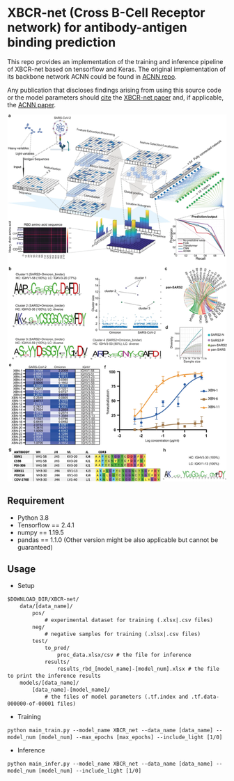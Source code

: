 # XBCR-net (Cross B-Cell Receptor network) for antibody-antigen binding prediction




This repo provides an implementation of the training and inference pipeline of XBCR-net based on tensorflow and Keras. The original implementation of its backbone network ACNN could be found in [ACNN repo](https://github.com/XiaoYunZhou27/ACNN).

Any publication that discloses findings arising from using this source code or the model parameters should [cite](#citing-this-work) the
[XBCR-net paper](https://doi.org/10.1038/s41422-022-00727-6) and, if applicable, the [ACNN paper](https://ieeexplore.ieee.org/abstract/document/9197328).

![header](imgs/fig1.jpg)

## Requirement
* Python 3.8
* Tensorflow == 2.4.1
* numpy == 1.19.5
* pandas == 1.1.0
(Other version might be also applicable but cannot be guaranteed)

## Usage

* Setup
```
$DOWNLOAD_DIR/XBCR-net/           
    data/[data_name]/
        pos/
            # experimental dataset for training (.xlsx|.csv files)
        neg/
            # negative samples for training (.xlsx|.csv files)
        test/
            to_pred/
                proc_data.xlsx/csv # the file for inference
            results/
                results_rbd_[model_name]-[model_num].xlsx # the file to print the inference results
    models/[data_name]/
        [data_name]-[model_name]/
            # the files of model parameters (.tf.index and .tf.data-000000-of-00001 files)
```

* Training
```
python main_train.py --model_name XBCR_net --data_name [data_name] --model_num [model_num] --max_epochs [max_epochs] --include_light [1/0]
```

* Inference
```
python main_infer.py --model_name XBCR_net --data_name [data_name] --model_num [model_num] --include_light [1/0]
```


